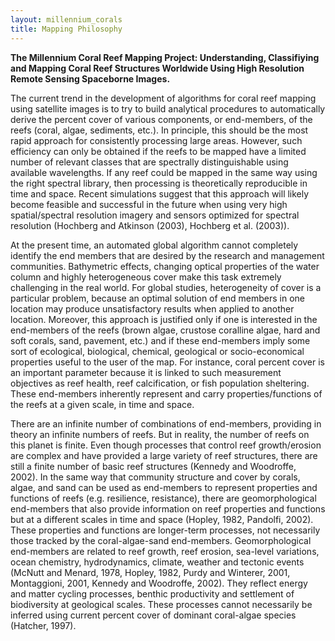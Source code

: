 ```yaml
---
layout: millennium_corals
title: Mapping Philosophy
---
```


**The Millennium Coral Reef Mapping Project: Understanding, Classifiying and Mapping Coral Reef Structures Worldwide Using High Resolution Remote Sensing Spaceborne Images.**

The current trend in the development of algorithms for coral reef mapping using satellite images is to try to build analytical procedures to automatically derive the percent cover of various components, or end-members, of the reefs (coral, algae, sediments, etc.). In principle, this should be the most rapid approach for consistently processing large areas. However, such efficiency can only be obtained if the reefs to be mapped have a limited number of relevant classes that are spectrally distinguishable using available wavelengths. If any reef could be mapped in the same way using the right spectral library, then processing is theoretically reproducible in time and space. Recent simulations suggest that this approach will likely become feasible and successful in the future when using very high spatial/spectral resolution imagery and sensors optimized for spectral resolution (Hochberg and Atkinson (2003), Hochberg et al. (2003)).

At the present time, an automated global algorithm cannot completely identify the end members that are desired by the research and management communities. Bathymetric effects, changing optical properties of the water column and highly heterogeneous cover make this task extremely challenging in the real world. For global studies, heterogeneity of cover is a particular problem, because an optimal solution of end members in one location may produce unsatisfactory results when applied to another location. Moreover, this approach is justified only if one is interested in the end-members of the reefs (brown algae, crustose coralline algae, hard and soft corals, sand, pavement, etc.) and if these end-members imply some sort of ecological, biological, chemical, geological or socio-economical properties useful to the user of the map. For instance, coral percent cover is an important parameter because it is linked to such measurement objectives as reef health, reef calcification, or fish population sheltering. These end-members inherently represent and carry properties/functions of the reefs at a given scale, in time and space.

There are an infinite number of combinations of end-members, providing in theory an infinite numbers of reefs. But in reality, the number of reefs on this planet is finite. Even though processes that control reef growth/erosion are complex and have provided a large variety of reef structures, there are still a finite number of basic reef structures (Kennedy and Woodroffe, 2002). In the same way that community structure and cover by corals, algae, and sand can be used as end-members to represent properties and functions of reefs (e.g. resilience, resistance), there are geomorphological end-members that also provide information on reef properties and functions but at a different scales in time and space (Hopley, 1982, Pandolfi, 2002). These properties and functions are longer-term processes, not necessarily those tracked by the coral-algae-sand end-members. Geomorphological end-members are related to reef growth, reef erosion, sea-level variations, ocean chemistry, hydrodynamics, climate, weather and tectonic events (McNutt and Menard, 1978, Hopley, 1982, Purdy and Winterer, 2001, Montaggioni, 2001, Kennedy and Woodroffe, 2002). They reflect energy and matter cycling processes, benthic productivity and settlement of biodiversity at geological scales. These processes cannot necessarily be inferred using current percent cover of dominant coral-algae species (Hatcher, 1997).
